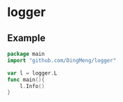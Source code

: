 # logger

## Example
```go
package main
import "github.com/DingMeng/logger"

var l = logger.L
func main(){
	l.Info()
}
```
